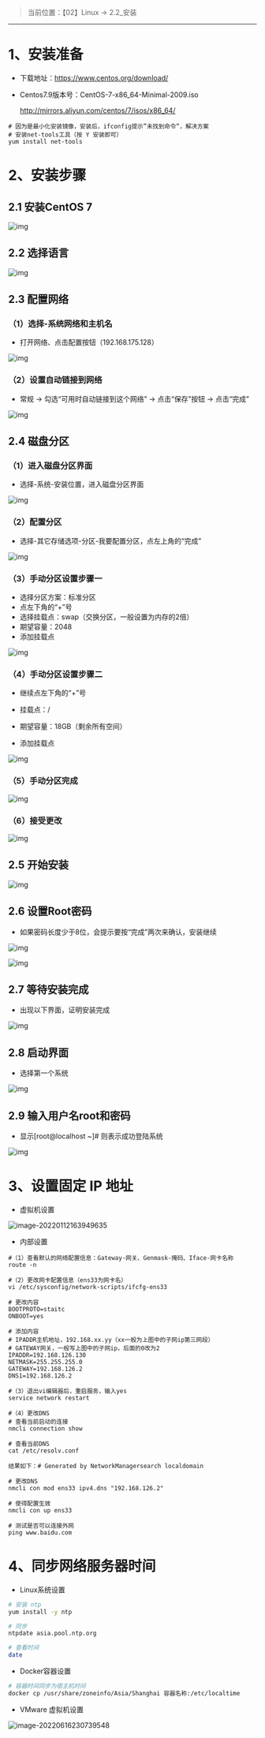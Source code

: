 > 当前位置：【02】Linux  -> 2.2_安装

---



# 1、安装准备

- 下载地址：https://www.centos.org/download/



- Centos7.9版本号：CentOS-7-x86_64-Minimal-2009.iso

  http://mirrors.aliyun.com/centos/7/isos/x86_64/ 

```shell
# 因为是最小化安装镜像，安装后，ifconfig提示”未找到命令“，解决方案
# 安装net-tools工具（按 Y 安装即可）
yum install net-tools
```



# 2、安装步骤

## 2.1 安装CentOS  7

![img](image/8011beb3-23e4-4b06-921f-3d4dc838b512-780133.jpg)



## 2.2 选择语言

![img](image/74332476-e1f4-4ff7-a549-adaba23b7e55-780133.jpg)



## 2.3 配置网络

### （1）选择-系统网络和主机名

- 打开网络、点击配置按钮（192.168.175.128）

![img](image/de79f000-f7ee-4b0d-97fa-c648688a1183-780133.jpg)

### （2）设置自动链接到网络

- 常规 -> 勾选“可用时自动链接到这个网络” -> 点击“保存”按钮 -> 点击“完成”

![img](image/76d25ac7-a6fc-442c-8c8e-f92a5532e141-780133.jpg)



## 2.4 磁盘分区

### （1）进入磁盘分区界面

- 选择-系统-安装位置，进入磁盘分区界面

![img](image/2fe8b075-2179-474f-99d9-ccbdd03b0b8c-780133.jpg)

### （2）配置分区

- 选择-其它存储选项-分区-我要配置分区，点左上角的“完成”

![img](image/7eb9a284-cc88-4a0e-8feb-5ee527a04c84-780133.jpg)

### （3）手动分区设置步骤一

- 选择分区方案：标准分区
- 点左下角的“+”号
- 选择挂载点：swap（交换分区，一般设置为内存的2倍）
- 期望容量：2048
- 添加挂载点

![img](image/74391963-6030-40ea-92b4-b6a658c33b18-780133.jpg)

### （4）手动分区设置步骤二

- 继续点左下角的“+”号
- 挂载点：/
- 期望容量：18GB（剩余所有空间）

- 添加挂载点

![img](image/6a560102-b8f7-428b-b764-746a70460ab0-780133.jpg)

### （5）手动分区完成

![img](image/1471c977-0a64-4bde-9e16-962c21fffba2-780133.jpg)

### （6）接受更改

![img](image/b512b251-902e-4234-a253-5a0dbd27c5c0-780133.jpg)



## 2.5 开始安装

![img](image/1b467320-0f30-4eb4-9703-ed408a8d558f-780133.jpg)



## 2.6 设置Root密码

- 如果密码长度少于8位，会提示要按“完成”两次来确认，安装继续

![img](image/897ecb07-f8b1-448c-aa63-64027d005bea-780133.jpg)



![img](image/574a794f-97b2-46a8-b989-4d1fff2f53b7-780133.jpg)



## 2.7 等待安装完成

- 出现以下界面，证明安装完成

![img](image/694d92b2-0c6a-46a3-9e77-9b380b424008-780133.jpg)



## 2.8 启动界面

- 选择第一个系统

![img](image/0a63dfb8-b3d0-418b-8187-2efbb5a1d21a-780133.jpg)



## 2.9 输入用户名root和密码

- 显示[root@localhost ~]# 则表示成功登陆系统

![img](image/6f08fafe-2e1a-4b3f-8b3f-759a115a9e22-780133.jpg)



# 3、设置固定 IP 地址

- 虚拟机设置

![image-20220112163949635](image/image-20220112163949635.png)

- 内部设置

```shell
#（1）查看默认的网络配置信息：Gateway-网关、Genmask-掩码、Iface-网卡名称 
route -n

#（2）更改网卡配置信息（ens33为网卡名）
vi /etc/sysconfig/network-scripts/ifcfg-ens33

# 更改内容
BOOTPROTO=staitc
ONBOOT=yes

# 添加内容
# IPADDR主机地址，192.168.xx.yy（xx一般为上图中的子网ip第三网段）
# GATEWAY网关，一般写上图中的子网ip，后面的0改为2
IPADDR=192.168.126.130
NETMASK=255.255.255.0
GATEWAY=192.168.126.2
DNS1=192.168.126.2

#（3）退出vi编辑器后，重启服务，输入yes
service network restart

#（4）更改DNS
# 查看当前启动的连接
nmcli connection show

# 查看当前DNS
cat /etc/resolv.conf

结果如下：# Generated by NetworkManagersearch localdomain

# 更改DNS
nmcli con mod ens33 ipv4.dns "192.168.126.2"

# 使得配置生效
nmcli con up ens33

# 测试是否可以连接外网
ping www.baidu.com
```

# 4、同步网络服务器时间

- Linux系统设置

```bash
# 安装 ntp
yum install -y ntp

# 同步
ntpdate asia.pool.ntp.org

# 查看时间
date
```

- Docker容器设置

```bash
# 容器时间同步为宿主机时间
docker cp /usr/share/zoneinfo/Asia/Shanghai 容器名称:/etc/localtime
```

- VMware 虚拟机设置

![image-20220616230739548](image/image-20220616230739548.png)
